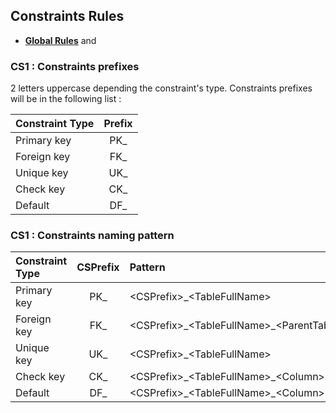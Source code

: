 ## Constraints Rules

- **[Global Rules](GlobalRules.md)** and

### CS1 : Constraints prefixes
2 letters uppercase depending the constraint's type. Constraints prefixes will be in the following list :

Constraint Type	|	Prefix	|
:---	|	:---:	|	
Primary key	|	PK_	|	
Foreign key	|	FK_	|	
Unique key	|	UK_	|	
Check key	|	CK_	|	
Default	|	DF_	|	

### CS1 : Constraints naming pattern


Constraint Type	|	CSPrefix	|Pattern|		exemple	|
:---	|	:---:	|	:---	|:---	|
Primary key	|	PK_	|	\<CSPrefix\>\_\<TableFullName\>	|PK_D_PRO_Product	|
Foreign key	|	FK_	|	\<CSPrefix\>\_\<TableFullName\>\_\<ParentTableName\>	|FK_D_PRO_Product_ProductGroup	|
Unique key	|	UK_	|	\<CSPrefix\>\_\<TableFullName\>	|UK_D_PRO_Product	|
Check key	|	CK_	|	\<CSPrefix\>\_\<TableFullName\>\_\<Column\>	|CK_F_FIN_COPA_Year	|
Default	|	DF_	|	\<CSPrefix\>\_\<TableFullName\>\_\<Column\>	|DF_D_PRO_Product_LUD	|
